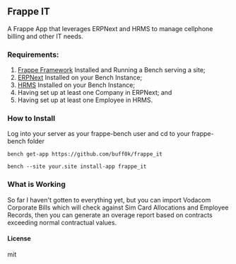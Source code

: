 ## Frappe IT

A Frappe App that leverages ERPNext and HRMS to manage cellphone billing and other IT needs.


### Requirements:

1. [Frappe Framework](https://github.com/frappe/frappe) Installed and Running a Bench serving a site;
2. [ERPNext](https://github.com/frappe/erpnext) Installed on your Bench Instance;
3. [HRMS](https://github.com/frappe/hrms) Installed on your Bench Instance;
4. Having set up at least one Company in ERPNext; and
6. Having set up at least one Employee in HRMS.


### How to Install

Log into your server as your frappe-bench user and cd to your frappe-bench folder

````
bench get-app https://github.com/buff0k/frappe_it
````

````
bench --site your.site install-app frappe_it
````


### What is Working

So far I haven't gotten to everything yet, but you can import Vodacom Corporate Bills which will check against Sim Card Allocations and Employee Records, then you can generate an overage report based on contracts exceeding normal contractual values.


#### License

mit
